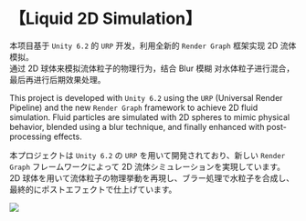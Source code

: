 # 【Liquid 2D Simulation】

本项目基于 `Unity 6.2` 的 `URP` 开发，利用全新的 `Render Graph` 框架实现 2D 流体模拟。\
通过 2D 球体来模拟流体粒子的物理行为，结合 Blur 模糊 对水体粒子进行混合，最后再进行后期效果处理。

This project is developed with `Unity 6.2` using the `URP` (Universal Render Pipeline) and the new `Render Graph` framework to achieve 2D fluid simulation.
Fluid particles are simulated with 2D spheres to mimic physical behavior, blended using a blur technique, and finally enhanced with post-processing effects.

本プロジェクトは `Unity 6.2` の `URP` を用いて開発されており、新しい `Render Graph` フレームワークによって 2D 流体シミュレーションを実現しています。
2D 球体を用いて流体粒子の物理挙動を再現し、ブラー処理で水粒子を合成し、最終的にポストエフェクトで仕上げています。

![](Documents/Liquid2D_demo.gif)